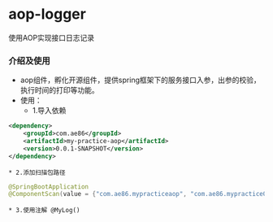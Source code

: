 # aop-logger
使用AOP实现接口日志记录

### 介绍及使用
* aop组件，孵化开源组件，提供spring框架下的服务接口入参，出参的校验，执行时间的打印等功能。
* 使用：
    * 1.导入依赖
```xml
<dependency>
    <groupId>com.ae86</groupId>
    <artifactId>my-practice-aop</artifactId>
    <version>0.0.1-SNAPSHOT</version>
</dependency>
```
    * 2.添加扫描包路径
```java
@SpringBootApplication
@ComponentScan(value = {"com.ae86.mypracticeaop", "com.ae86.mypractice01"})
```
    * 3.使用注解 @MyLog()
